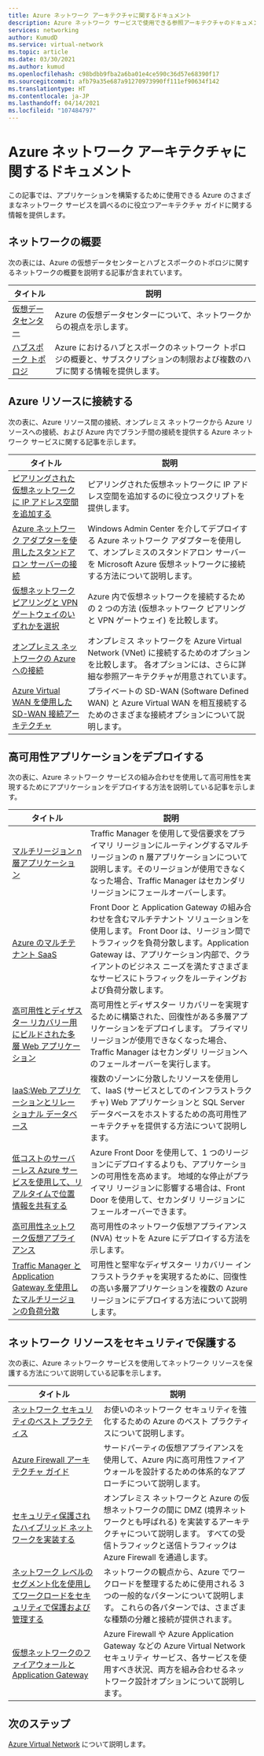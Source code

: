 ```yaml
---
title: Azure ネットワーク アーキテクチャに関するドキュメント
description: Azure ネットワーク サービスで使用できる参照アーキテクチャのドキュメントについて説明します。
services: networking
author: KumudD
ms.service: virtual-network
ms.topic: article
ms.date: 03/30/2021
ms.author: kumud
ms.openlocfilehash: c98bdbb9fba2a6ba01e4ce590c36d57e68390f17
ms.sourcegitcommit: afb79a35e687a91270973990ff111ef90634f142
ms.translationtype: HT
ms.contentlocale: ja-JP
ms.lasthandoff: 04/14/2021
ms.locfileid: "107484797"
---
```

# <a name="azure-networking-architecture-documentation"></a>Azure ネットワーク アーキテクチャに関するドキュメント

この記事では、アプリケーションを構築するために使用できる Azure のさまざまなネットワーク サービスを調べるのに役立つアーキテクチャ ガイドに関する情報を提供します。

## <a name="networking-overview"></a>ネットワークの概要

次の表には、Azure の仮想データセンターとハブとスポークのトポロジに関するネットワークの概要を説明する記事が含まれています。

|タイトル |説明  |
|---------|---------|
|[仮想データセンター](/azure/architecture/vdc/networking-virtual-datacenter)   | Azure の仮想データセンターについて、ネットワークからの視点を示します。       |
|[ハブスポーク トポロジ](/azure/architecture/reference-architectures/hybrid-networking/hub-spoke)  |Azure におけるハブとスポークのネットワーク トポロジの概要と、サブスクリプションの制限および複数のハブに関する情報を提供します。          |

## <a name="connect-to-azure-resources"></a>Azure リソースに接続する

次の表に、Azure リソース間の接続、オンプレミス ネットワークから Azure リソースへの接続、および Azure 内でブランチ間の接続を提供する Azure ネットワーク サービスに関する記事を示します。

|タイトル |説明  |
|---------|---------|
|[ピアリングされた仮想ネットワークに IP アドレス空間を追加する](/azure/architecture/networking/prefixes/add-ip-space-peered-vnet)     | ピアリングされた仮想ネットワークに IP アドレス空間を追加するのに役立つスクリプトを提供します。        |
|[Azure ネットワーク アダプターを使用したスタンドアロン サーバーの接続](/azure/architecture/hybrid/azure-network-adapter)   | Windows Admin Center を介してデプロイする Azure ネットワーク アダプターを使用して、オンプレミスのスタンドアロン サーバーを Microsoft Azure 仮想ネットワークに接続する方法について説明します。        |
|[仮想ネットワーク ピアリングと VPN ゲートウェイのいずれかを選択](/azure/architecture/reference-architectures/hybrid-networking/vnet-peering)   | Azure 内で仮想ネットワークを接続するための 2 つの方法 (仮想ネットワーク ピアリングと VPN ゲートウェイ) を比較します。        |
|[オンプレミス ネットワークの Azure への接続](/azure/architecture/reference-architectures/hybrid-networking/)  | オンプレミス ネットワークを Azure Virtual Network (VNet) に接続するためのオプションを比較します。 各オプションには、さらに詳細な参照アーキテクチャが用意されています。        |
|[Azure Virtual WAN を使用した SD-WAN 接続アーキテクチャ](../../virtual-wan/sd-wan-connectivity-architecture.md)|プライベートの SD-WAN (Software Defined WAN) と Azure Virtual WAN を相互接続するためのさまざまな接続オプションについて説明します。|

## <a name="deploy-highly-available-applications"></a>高可用性アプリケーションをデプロイする

次の表に、Azure ネットワーク サービスの組み合わせを使用して高可用性を実現するためにアプリケーションをデプロイする方法を説明している記事を示します。

|タイトル |説明  |
|---------|---------|
|[マルチリージョン n 層アプリケーション](/azure/architecture/reference-architectures/n-tier/multi-region-sql-server)  | Traffic Manager を使用して受信要求をプライマリ リージョンにルーティングするマルチリージョンの n 層アプリケーションについて説明します。そのリージョンが使用できなくなった場合、Traffic Manager はセカンダリ リージョンにフェールオーバーします。      |
| [Azure のマルチテナント SaaS](https://docs.microsoft.com/azure/architecture/example-scenario/multi-saas/multitenant-saas)       |   Front Door と Application Gateway の組み合わせを含むマルチテナント ソリューションを使用します。  Front Door は、リージョン間でトラフィックを負荷分散します。Application Gateway は、アプリケーション内部で、クライアントのビジネス ニーズを満たすさまざまなサービスにトラフィックをルーティングおよび負荷分散します。  |
| [高可用性とディザスター リカバリー用にビルドされた多層 Web アプリケーション](https://docs.microsoft.com/azure/architecture/example-scenario/infrastructure/multi-tier-app-disaster-recovery)        |      高可用性とディザスター リカバリーを実現するために構築された、回復性がある多層アプリケーションをデプロイします。 プライマリ リージョンが使用できなくなった場合、Traffic Manager はセカンダリ リージョンへのフェールオーバーを実行します。  |
|[IaaS:Web アプリケーションとリレーショナル データベース](/azure/architecture/high-availability/ref-arch-iaas-web-and-db)    |   複数のゾーンに分散したリソースを使用して、IaaS (サービスとしてのインフラストラクチャ) Web アプリケーションと SQL Server データベースをホストするための高可用性アーキテクチャを提供する方法について説明します。     |
|[低コストのサーバーレス Azure サービスを使用して、リアルタイムで位置情報を共有する](/azure/architecture/example-scenario/signalr/#azure-front-door)       |   Azure Front Door を使用して、1 つのリージョンにデプロイするよりも、アプリケーションの可用性を高めます。 地域的な停止がプライマリ リージョンに影響する場合は、Front Door を使用して、セカンダリ リージョンにフェールオーバーできます。      |
|[高可用性ネットワーク仮想アプライアンス](/azure/architecture/reference-architectures/dmz/nva-ha)     | 高可用性のネットワーク仮想アプライアンス (NVA) セットを Azure にデプロイする方法を示します。        |
|[Traffic Manager と Application Gateway を使用したマルチリージョンの負荷分散](/azure/architecture/high-availability/reference-architecture-traffic-manager-application-gateway)     | 可用性と堅牢なディザスター リカバリー インフラストラクチャを実現するために、回復性の高い多層アプリケーションを複数の Azure リージョンにデプロイする方法について説明します。        |

## <a name="secure-your-network-resources"></a>ネットワーク リソースをセキュリティで保護する

次の表に、Azure ネットワーク サービスを使用してネットワーク リソースを保護する方法について説明している記事を示します。

|タイトル |説明  |
|---------|---------|
|[ネットワーク セキュリティのベスト プラクティス](../../security/fundamentals/network-best-practices.md) |お使いのネットワーク セキュリティを強化するための Azure のベスト プラクティスについて説明します。         |
[Azure Firewall アーキテクチャ ガイド](/azure/architecture/example-scenario/firewalls/) | サードパーティの仮想アプライアンスを使用して、Azure 内に高可用性ファイアウォールを設計するための体系的なアプローチについて説明します。        |
|[セキュリティ保護されたハイブリッド ネットワークを実装する](/azure/architecture/reference-architectures/dmz/secure-vnet-dmz)     | オンプレミス ネットワークと Azure の仮想ネットワークの間に DMZ (境界ネットワークとも呼ばれる) を実装するアーキテクチャについて説明します。 すべての受信トラフィックと送信トラフィックは Azure Firewall を通過します。        |
|[ネットワーク レベルのセグメント化を使用してワークロードをセキュリティで保護および管理する](/azure/architecture/reference-architectures/hybrid-networking/network-level-segmentation) | ネットワークの観点から、Azure でワークロードを整理するために使用される 3 つの一般的なパターンについて説明します。   これらの各パターンでは、さまざまな種類の分離と接続が提供されます。      |
|[仮想ネットワークのファイアウォールと Application Gateway](/azure/architecture/example-scenario/gateway/firewall-application-gateway) | Azure Firewall や Azure Application Gateway などの Azure Virtual Network セキュリティ サービス、各サービスを使用すべき状況、両方を組み合わせるネットワーク設計オプションについて説明します。      |

## <a name="next-steps"></a>次のステップ

[Azure Virtual Network](../../virtual-network/virtual-networks-overview.md) について説明します。
